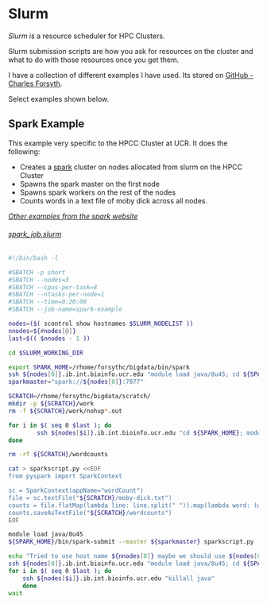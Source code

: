 # Slurm 

*Slurm* is a resource scheduler for HPC Clusters.

Slurm submission scripts are how you ask for resources on the cluster and what to do with those resources once you get them.

I have a collection of different examples I have used.
Its stored on [GitHub - Charles Forsyth](https://github.com/CharlesForsyth/slurm_scripts).

Select examples shown below.

## Spark Example

This example very specific to the HPCC Cluster at UCR. It does the following:

- Creates a [spark](https://spark.apache.org/) cluster on nodes allocated from slurm on the HPCC Cluster
- Spawns the spark master on the first node
- Spawns spark workers on the rest of the nodes
- Counts words in a text file of moby dick across all nodes.

*[Other examples from the spark website](https://spark.apache.org/examples.html)* 

###### [spark_job.slurm](https://raw.githubusercontent.com/CharlesForsyth/slurm_scripts/master/spark_job.sh)

```bash
#!/bin/bash -l

#SBATCH -p short
#SBATCH --nodes=3
#SBATCH --cpus-per-task=8
#SBATCH --ntasks-per-node=1
#SBATCH --time=0:20:00
#SBATCH --job-name=spark-example

nodes=($( scontrol show hostnames $SLURM_NODELIST ))
nnodes=${#nodes[@]}
last=$(( $nnodes - 1 ))

cd $SLURM_WORKING_DIR

export SPARK_HOME=/rhome/forsythc/bigdata/bin/spark
ssh ${nodes[0]}.ib.int.bioinfo.ucr.edu "module load java/8u45; cd ${SPARK_HOME}; ./sbin/start-master.sh"
sparkmaster="spark://${nodes[0]}:7077"

SCRATCH=/rhome/forsythc/bigdata/scratch/
mkdir -p ${SCRATCH}/work
rm -f ${SCRATCH}/work/nohup*.out

for i in $( seq 0 $last ); do
        ssh ${nodes[$i]}.ib.int.bioinfo.ucr.edu "cd ${SPARK_HOME}; module load java/8u45; nohup ./bin/spark-class org.apache.spark.deploy.worker.Worker ${sparkmaster} &> ${SCRATCH}/work/nohup-${nodes[$i]}.out" &
done

rm -rf ${SCRATCH}/wordcounts

cat > sparkscript.py <<EOF
from pyspark import SparkContext

sc = SparkContext(appName="wordCount")
file = sc.textFile("${SCRATCH}/moby-dick.txt")
counts = file.flatMap(lambda line: line.split(" ")).map(lambda word: (word, 1)).reduceByKey(lambda a, b: a+b)
counts.saveAsTextFile("${SCRATCH}/wordcounts")
EOF

module load java/8u45
${SPARK_HOME}/bin/spark-submit --master ${sparkmaster} sparkscript.py

echo "Tried to use host name ${nnodes[0]} maybe we should use ${nodes[0]}"
ssh ${nodes[0]}.ib.int.bioinfo.ucr.edu "module load java/8u45; cd ${SPARK_HOME}; ./sbin/stop-master.sh"
for i in $( seq 0 $last ); do
    ssh ${nodes[$i]}.ib.int.bioinfo.ucr.edu "killall java"
    done
wait
```

